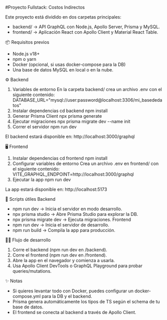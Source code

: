 #Proyecto Fullstack: Costos Indirectos

Este proyecto está dividido en dos carpetas principales:
- backend/ → API GraphQL con Node.js, Apollo Server, Prisma y MySQL.
- frontend/ → Aplicación React con Apollo Client y Material React Table.

📦 Requisitos previos
- Node.js v18+
- npm o yarn
- Docker (opcional, si usas docker-compose para la DB)
- Una base de datos MySQL en local o en la nube.

⚙️ Backend
1. Variables de entorno
En la carpeta backend/ crea un archivo .env con el siguiente contenido:
DATABASE_URL="mysql://user:password@localhost:3306/mi_basededatos"
2. Instalar dependencias
cd backend
npm install
3. Generar Prisma Client
npx prisma generate
4. Ejecutar migraciones
npx prisma migrate dev --name init
5. Correr el servidor
npm run dev

El backend estará disponible en: http://localhost:3000/graphql

🖥️ Frontend
1. Instalar dependencias
cd frontend
npm install
2. Configurar variables de entorno
Crea un archivo .env en frontend/ con el siguiente contenido:
VITE_GRAPHQL_ENDPOINT=http://localhost:3000/graphql
3. Ejecutar la app
npm run dev

La app estará disponible en: http://localhost:5173

🚀 Scripts útiles
Backend
- npm run dev → Inicia el servidor en modo desarrollo.
- npx prisma studio → Abre Prisma Studio para explorar la DB.
- npx prisma migrate dev → Ejecuta migraciones.
Frontend
- npm run dev → Inicia el servidor de desarrollo.
- npm run build → Compila la app para producción.

🧑‍💻 Flujo de desarrollo
1. Corre el backend (npm run dev en /backend).
2. Corre el frontend (npm run dev en /frontend).
3. Abre la app en el navegador y comienza a usarla.
4. Usa Apollo Client DevTools o GraphQL Playground para probar queries/mutations.

✨ Notas
- Si quieres levantar todo con Docker, puedes configurar un docker-compose.yml para la DB y el backend.
- Prisma genera automáticamente los tipos de TS según el schema de tu base de datos.
- El frontend se conecta al backend a través de Apollo Client.
